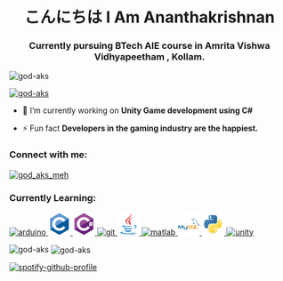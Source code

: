 <h1 align="center">こんにちは I Am Ananthakrishnan</h1>
<h3 align="center">Currently pursuing BTech AIE course in Amrita Vishwa Vidhyapeetham , Kollam.</h3>

<p align="left"> <img src="https://komarev.com/ghpvc/?username=god-aks&label=Profile%20views&color=0e75b6&style=flat" alt="god-aks" /> </p>

<p align="left"> <a href="https://github.com/ryo-ma/github-profile-trophy"><img src="https://github-profile-trophy.vercel.app/?username=god-aks&theme=oldie" alt="god-aks" /></a> </p>

- 🔭 I’m currently working on **Unity Game development using C#**

- ⚡ Fun fact **Developers in the gaming industry are the happiest.**

<h3 align="left">Connect with me:</h3>
<p align="left">
<a href="https://instagram.com/god_aks_meh" target="blank"><img align="center" src="https://raw.githubusercontent.com/rahuldkjain/github-profile-readme-generator/master/src/images/icons/Social/instagram.svg" alt="god_aks_meh" height="30" width="40" /></a>
</p>

<h3 align="left">Currently Learning:</h3>
<p align="left"> <a href="https://www.arduino.cc/" target="_blank" rel="noreferrer"> <img src="https://cdn.worldvectorlogo.com/logos/arduino-1.svg" alt="arduino" width="40" height="40"/> </a> <a href="https://www.cprogramming.com/" target="_blank" rel="noreferrer"> <img src="https://raw.githubusercontent.com/devicons/devicon/master/icons/c/c-original.svg" alt="c" width="40" height="40"/> </a> <a href="https://www.w3schools.com/cs/" target="_blank" rel="noreferrer"> <img src="https://raw.githubusercontent.com/devicons/devicon/master/icons/csharp/csharp-original.svg" alt="csharp" width="40" height="40"/> </a> <a href="https://git-scm.com/" target="_blank" rel="noreferrer"> <img src="https://www.vectorlogo.zone/logos/git-scm/git-scm-icon.svg" alt="git" width="40" height="40"/> </a> <a href="https://www.java.com" target="_blank" rel="noreferrer"> <img src="https://raw.githubusercontent.com/devicons/devicon/master/icons/java/java-original.svg" alt="java" width="40" height="40"/> </a> <a href="https://www.mathworks.com/" target="_blank" rel="noreferrer"> <img src="https://upload.wikimedia.org/wikipedia/commons/2/21/Matlab_Logo.png" alt="matlab" width="40" height="40"/> </a> <a href="https://www.mysql.com/" target="_blank" rel="noreferrer"> <img src="https://raw.githubusercontent.com/devicons/devicon/master/icons/mysql/mysql-original-wordmark.svg" alt="mysql" width="40" height="40"/> </a> <a href="https://www.python.org" target="_blank" rel="noreferrer"> <img src="https://raw.githubusercontent.com/devicons/devicon/master/icons/python/python-original.svg" alt="python" width="40" height="40"/> </a>  <a href="https://unity.com/" target="_blank" rel="noreferrer"> <img src="https://www.vectorlogo.zone/logos/unity3d/unity3d-icon.svg" alt="unity" width="40" height="40"/> </a> </p>

<p><img align="left" src="https://github-readme-stats.vercel.app/api/top-langs?username=god-aks&show_icons=true&locale=en&layout=compact" alt="god-aks" /></p>

<p>&nbsp;<img align="center" src="https://github-readme-stats.vercel.app/api?username=god-aks&show_icons=true&locale=en" alt="god-aks" /></p>

[![spotify-github-profile](https://spotify-github-profile.vercel.app/api/view?uid=6sb14o8mfedpdnouhcwak9kqc&cover_image=true&theme=default&bar_color=53b14f&bar_color_cover=false)](https://github.com/kittinan/spotify-github-profile)

<!---
Aks-uniq/Aks-uniq is a ✨ special ✨ repository because its `README.md` (this file) appears on your GitHub profile.
You can click the Preview link to take a look at your changes.
--->

